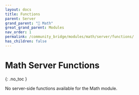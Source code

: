 ```yaml
---
layout: docs
title: Functions
parent: Server
grand_parent: "🔢 Math"
great_grand_parent: Modules
nav_order: 1
permalink: /community_bridge/modules/math/server/functions/
has_children: false
---
```


# Math Server Functions
{: .no_toc }

No server-side functions available for the Math module.
